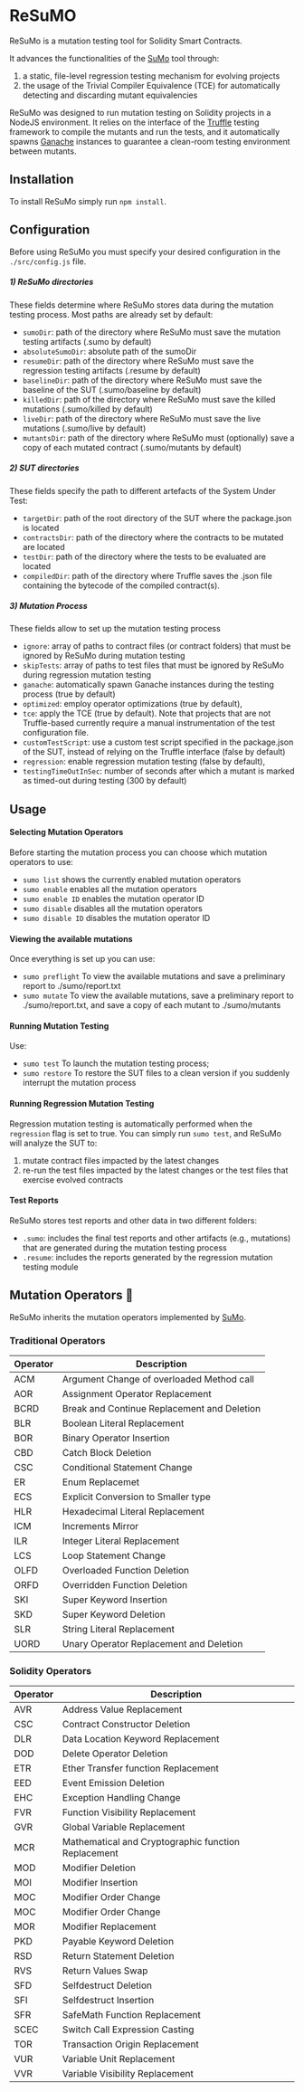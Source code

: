 # ReSuMO

ReSuMo is a mutation testing tool for Solidity Smart Contracts. 

It advances the functionalities of the [SuMo](https://github.com/MorenaBarboni/SuMo-SOlidity-MUtator) tool through:
1. a static, file-level regression testing mechanism for evolving projects
2. the usage of the Trivial Compiler Equivalence (TCE) for automatically detecting and discarding mutant equivalencies

ReSuMo was designed to run mutation testing on Solidity projects in a NodeJS environment. It relies on the interface of the [Truffle](https://github.com/trufflesuite/truffle) testing framework to compile the mutants and run the tests, and it automatically spawns [Ganache](https://github.com/trufflesuite/ganache) instances to guarantee a clean-room testing environment between mutants.

## Installation
To install ReSuMo simply run ```npm install```.

## Configuration
Before using ReSuMo you must specify your desired configuration in the ```./src/config.js``` file.

##### 1) ReSuMo directories
These fields determine where ReSuMo stores data during the mutation testing process. Most paths are already set by default:
* ```sumoDir```: path of the directory where ReSuMo must save the mutation testing artifacts (.sumo by default)
* ```absoluteSumoDir```: absolute path of the sumoDir
* ```resumeDir```: path of the directory where ReSuMo must save the regression testing artifacts (.resume by default)
* ```baselineDir```: path of the directory where ReSuMo must save the baseline of the SUT (.sumo/baseline by default)
* ```killedDir```: path of the directory where ReSuMo must save the killed mutations (.sumo/killed by default)
* ```liveDir```: path of the directory where ReSuMo must save the live mutations (.sumo/live by default)
* ```mutantsDir```: path of the directory where ReSuMo must (optionally) save a copy of each mutated contract (.sumo/mutants by default)

##### 2) SUT directories
These fields specify the path to different artefacts of the System Under Test:
* ```targetDir```: path of the root directory of the SUT where the package.json is located
* ```contractsDir```: path of the directory where the contracts to be mutated are located
* ```testDir```: path of the directory where the tests to be evaluated are located
* ```compiledDir```: path of the directory where Truffle saves the .json file containing the bytecode of the compiled contract(s).
 
##### 3) Mutation Process
These fields allow to set up the mutation testing process

*  ```ignore```:  array of paths to contract files (or contract folders) that must be ignored by ReSuMo during mutation testing
* ```skipTests```:   array of paths to test files that must be ignored by ReSuMo during regression mutation testing
* ```ganache```: automatically spawn Ganache instances during the testing process (true by default)
* ```optimized```: employ operator optimizations (true by default),
* ```tce```: apply the TCE (true by default). Note that projects that are not Truffle-based currently require a manual instrumentation of the test configuration file. 
* ```customTestScript```: use a custom test script specified in the package.json of the SUT, instead of relying on the Truffle interface (false by default)
* ```regression```: enable regression mutation testing (false by default),
* ```testingTimeOutInSec```: number of seconds after which a mutant is marked as timed-out during testing (300 by default)


## Usage

#### Selecting Mutation Operators
Before starting the mutation process you can choose which mutation operators to use:
* ```sumo list``` shows the currently enabled mutation operators
* ```sumo enable``` enables all the mutation operators
* ```sumo enable ID``` enables the mutation operator ID
* ```sumo disable``` disables all the mutation operators
* ```sumo disable ID``` disables the mutation operator ID

#### Viewing the available mutations
Once everything is set up you can use:
* ```sumo preflight``` To view the available mutations and save a preliminary report  to ./sumo/report.txt
* ```sumo mutate``` To view the available mutations, save a preliminary report  to ./sumo/report.txt, and save a copy of each mutant to ./sumo/mutants

#### Running Mutation Testing
Use:
* ```sumo test``` To launch the mutation testing process;
* ```sumo restore``` To restore the SUT files to a clean version if you suddenly interrupt the mutation process

#### Running Regression Mutation Testing
Regression mutation testing is automatically performed when the ``regression`` flag is set to true. You can simply run  ```sumo test```, and ReSuMo will analyze the SUT to:
1. mutate contract files impacted by the latest changes
2. re-run the test files impacted by the latest changes or the test files that exercise evolved contracts

#### Test Reports
ReSuMo stores test reports and other data in two different folders:
*  ```.sumo```: includes the final test reports and other artifacts (e.g., mutations) that are generated during the mutation testing process
*  ```.resume```: includes the reports generated by the regression mutation testing module


## Mutation Operators 👾

ReSuMo inherits the mutation operators implemented by [SuMo](https://github.com/MorenaBarboni/SuMo-SOlidity-MUtator).

### Traditional Operators
| Operator | Description |
| ------ | ------ |
| ACM| Argument Change of overloaded Method call |
| AOR | Assignment Operator Replacement |
| BCRD | Break and Continue Replacement and Deletion |
| BLR | Boolean Literal Replacement |
| BOR | Binary Operator Insertion |
| CBD | Catch Block Deletion |
| CSC | Conditional Statement Change |
| ER | Enum Replacemet |
| ECS | Explicit Conversion to Smaller type |
| HLR | Hexadecimal Literal Replacement |
| ICM | Increments Mirror |
| ILR | Integer Literal Replacement |
| LCS | Loop Statement Change |
| OLFD | Overloaded Function Deletion |
| ORFD | Overridden Function Deletion |
| SKI | Super Keyword Insertion |
| SKD | Super Keyword Deletion |
| SLR | String Literal Replacement |
| UORD | Unary Operator Replacement and Deletion |

### Solidity Operators
|Operator | Description |
| ------ | ------ |
| AVR | Address Value Replacement |
| CSC | Contract Constructor Deletion |
| DLR | Data Location Keyword Replacement |
| DOD | Delete Operator Deletion |
| ETR | Ether Transfer function Replacement |
| EED |  Event Emission Deletion |
| EHC | Exception Handling Change |
| FVR | Function Visibility Replacement |
| GVR | Global Variable Replacement |
| MCR | Mathematical and Cryptographic function Replacement |
| MOD | Modifier Deletion |
| MOI | Modifier Insertion |
| MOC | Modifier Order Change |
| MOC | Modifier Order Change |
| MOR | Modifier Replacement |
| PKD | Payable Keyword Deletion |
| RSD | Return Statement Deletion |
| RVS | Return Values Swap |
| SFD | Selfdestruct Deletion |
| SFI | Selfdestruct Insertion |
| SFR | SafeMath Function Replacement |
| SCEC | Switch Call Expression Casting |
| TOR | Transaction Origin Replacement |
| VUR | Variable Unit Replacement |
| VVR | Variable Visibility Replacement |


